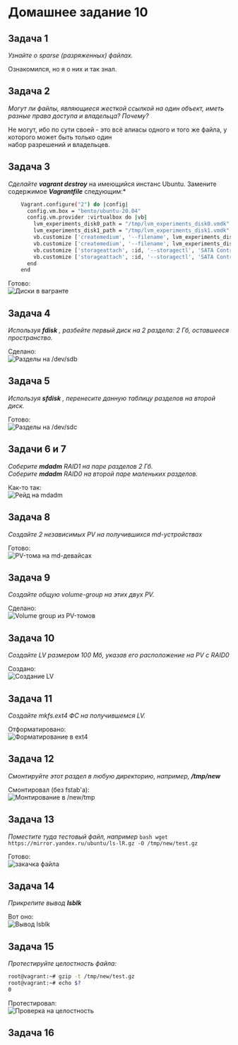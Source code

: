 Домашнее задание 10
===================

Задача 1
--------

*Узнайте о sparse (разряженных) файлах.*  
  
Ознакомился, но я о них и так знал.

Задача 2
--------

*Могут ли файлы, являющиеся жесткой ссылкой на один объект, иметь разные права доступа и владельца? Почему?*  
  
Не могут, ибо по сути своей - это всё алиасы одного и того же файла, у которого может быть только один  
набор разрешений и владельцев.

Задача 3
--------

*Сделайте* ***vagrant destroy*** на имеющийся инстанс Ubuntu. Замените содержимое ***Vagrantfile*** следующим:*  
  
```bash
    Vagrant.configure("2") do |config|
      config.vm.box = "bento/ubuntu-20.04"
      config.vm.provider :virtualbox do |vb|
        lvm_experiments_disk0_path = "/tmp/lvm_experiments_disk0.vmdk"
        lvm_experiments_disk1_path = "/tmp/lvm_experiments_disk1.vmdk"
        vb.customize ['createmedium', '--filename', lvm_experiments_disk0_path, '--size', 2560]
        vb.customize ['createmedium', '--filename', lvm_experiments_disk1_path, '--size', 2560]
        vb.customize ['storageattach', :id, '--storagectl', 'SATA Controller', '--port', 1, '--device', 0, '--type', 'hdd', '--medium', lvm_experiments_disk0_path]
        vb.customize ['storageattach', :id, '--storagectl', 'SATA Controller', '--port', 2, '--device', 0, '--type', 'hdd', '--medium', lvm_experiments_disk1_path]
      end
    end
```
  
Готово:  
![Диски в вагранте](/dz10/pic/dz10_3.png)

Задача 4
--------

*Используя* ***fdisk*** *, разбейте первый диск на 2 раздела: 2 Гб, оставшееся пространство.*
  
Сделано:  
![Разделы на /dev/sdb](/dz10/pic/dz10_4.png)

Задача 5
--------

*Используя* ***sfdisk*** *, перенесите данную таблицу разделов на второй диск.*  
  
Готово:  
![Разделы на /dev/sdc](/dz10/pic/dz10_5.png)

Задачи 6 и 7
------------

*Соберите* ***mdadm*** *RAID1 на паре разделов 2 Гб.*  
*Соберите* ***mdadm*** *RAID0 на второй паре маленьких разделов.*  
  
Как-то так:  
![Рейд на mdadm](/dz10/pic/dz10_6_7.png)

Задача 8
--------

*Создайте 2 независимых PV на получившихся md-устройствах*  
  
Готово:  
![PV-тома на md-девайсах](/dz10/pic/dz10_8.png)

Задача 9
--------

*Создайте общую volume-group на этих двух PV.*  
  
Сделано:  
![Volume group из PV-томов](/dz10/pic/dz10_9.png)

Задача 10
---------

*Создайте LV размером 100 Мб, указав его расположение на PV с RAID0*
  
Создано:  
![Создание LV](/dz10/pic/dz10_10.png)

Задача 11
---------

*Создайте mkfs.ext4 ФС на получившемся LV.*
  
Отформатировано:  
![Форматирование в ext4](/dz10/pic/dz10_11.png)

Задача 12
---------

*Смонтируйте этот раздел в любую директорию, например,* ***/tmp/new***  
  
Смонтировал (без fstab'а):  
![Монтирование в /new/tmp](/dz10/pic/dz10_12.png)

Задача 13
---------

*Поместите туда тестовый файл, например* ```bash wget https://mirror.yandex.ru/ubuntu/ls-lR.gz -O /tmp/new/test.gz```  
  
Готово:  
![закачка файла](/dz10/pic/dz10_13.png)

Задача 14
---------

*Прикрепите вывод* ***lsblk***  
  
Вот оно:  
![Вывод lsblk](/dz10/pic/dz10_14.png)

Задача 15
---------

*Протестируйте целостность файла:*  
```bash
root@vagrant:~# gzip -t /tmp/new/test.gz
root@vagrant:~# echo $?
0
```
  
Протестировал:  
![Проверка на целостность](/dz10/pic/dz10_15.png)

Задача 16
---------

